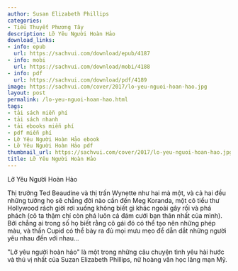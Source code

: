 ```yaml
---
author: Susan Elizabeth Phillips
categories:
- Tiểu Thuyết Phương Tây
description: Lỡ Yêu Người Hoàn Hảo
download_links:
- info: epub
  url: https://sachvui.com/download/epub/4187
- info: mobi
  url: https://sachvui.com/download/mobi/4188
- info: pdf
  url: https://sachvui.com/download/pdf/4189
image: https://sachvui.com/cover/2017/lo-yeu-nguoi-hoan-hao.jpg
layout: post
permalink: /lo-yeu-nguoi-hoan-hao.html
tags:
- tải sách miễn phí
- tải sách nhanh
- tải ebooks miễn phí
- pdf miễn phí
- Lỡ Yêu Người Hoàn Hảo ebook
- Lỡ Yêu Người Hoàn Hảo pdf
thumbnail_url: https://sachvui.com/cover/2017/lo-yeu-nguoi-hoan-hao.jpg
title: Lỡ Yêu Người Hoàn Hảo
---
```


 <div class="item-desc text-justify"> <p>Lỡ Yêu Người Hoàn Hảo</p><p>Thị trưởng Ted Beaudine và thị trấn Wynette như hai mà một, và cả hai đều những tưởng họ sẽ chẳng đời nào cần đến Meg Koranda, một cô tiểu thư Hollywood rách giời rơi xuống không biết gì khác ngoài gây rối và phá phách (cô ta thậm chí còn phá luôn cả đám cưới bạn thân nhất của mình). Bởi chẳng ai trong số họ biết rằng cô gái đó có thể tạo nên những phép màu, và thần Cupid có thể bày ra đủ mọi mưu mẹo để dẫn dắt những người yêu nhau đến với nhau…</p><p>"Lỡ yêu người hoàn hảo" là một trong những câu chuyện tình yêu hài hước và thú vị nhất của Suzan Elizabeth Phillips, nữ hoàng văn học lãng mạn Mỹ.</p> </div>